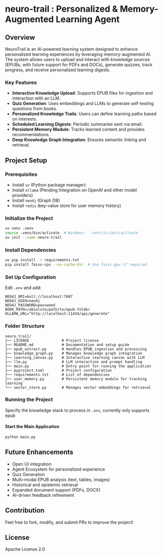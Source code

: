# neuro-trail : Personalized & Memory-Augmented Learning Agent

## Overview
NeuroTrail is an AI-powered learning system designed to enhance personalized learning experiences by leveraging memory-augmented AI. The system allows users to upload and interact with knowledge sources (EPUBs, with future support for PDFs and DOCs), generate quizzes, track progress, and receive personalized learning digests.

### Key Features
- **Interactive Knowledge Upload**: Supports EPUB files for ingestion and interaction with an LLM.
- **Quiz Generation**: Uses embeddings and LLMs to generate self-testing questions from books.
- **Personalized Knowledge Trails**: Users can define learning paths based on interests.
- **Scheduled Learning Digests**: Periodic summaries sent via email.
- **Persistent Memory Module**: Tracks learned content and provides recommendations.
- **Deep Knowledge Graph Integration**: Ensures semantic linking and retrieval.

## Project Setup

### Prerequisites
- Install `uv` (Python package manager):
- Install `ollama` (Pending Integration on OpenAI and other model providers)
- Install `neo4j` (Graph DB)
- Install `redis` (key-value store for user memory history)

### Initialize the Project
```sh
uv venv .venv
source .venv/bin/activate  # Windows: `.venv\Scripts\activate`
uv init --name neuro-trail
```

### Install Dependencies
```sh
uv pip install -r requirements.txt
pip install faiss-cpu --no-cache-dir  # Use faiss-gpu if required
```

### Set Up Configuration
Edit `.env` and add:
```
NEO4J_URI=bolt://localhost:7687
NEO4J_USER=neo4j
NEO4J_PASSWORD=passwoed
BOOK_PATH=/absolute/path/to/epub-folder
OLLAMA_URL="http://localhost:11434/api/generate"
```

### Folder Structure
```
neuro_trail/
├── LICENSE               # Project license
├── README.md             # Documentation and setup guide
├── epub_extract.py       # Handles EPUB ingestion and processing
├── knowledge_graph.py    # Manages knowledge graph integration
├── learning_canvas.py    # Interactive learning canvas with LLM
├── llm.py                # LLM interaction and prompt handling
├── main.py               # Entry point for running the application
├── pyproject.toml        # Project configuration
├── requirements.txt      # List of dependencies
├── user_memory.py        # Persistent memory module for tracking learning
└── vector_store.py       # Manages vector embeddings for retrieval
```

### Running the Project
Specify the knowledge stack to process in `.env`, currently only supports epub
#### Start the Main Application
```sh
python main.py
```

## Future Enhancements
- Open UI integration
- Agent Ecosystem for personalized experience
- Quiz Generation
- Multi-modal EPUB analysis (text, tables, images)
- Historical and epistemic retrieval
- Expanded document support (PDFs, DOCX)
- AI-driven feedback refinement

## Contribution
Feel free to fork, modify, and submit PRs to improve the project!

## License
Apache License 2.0
